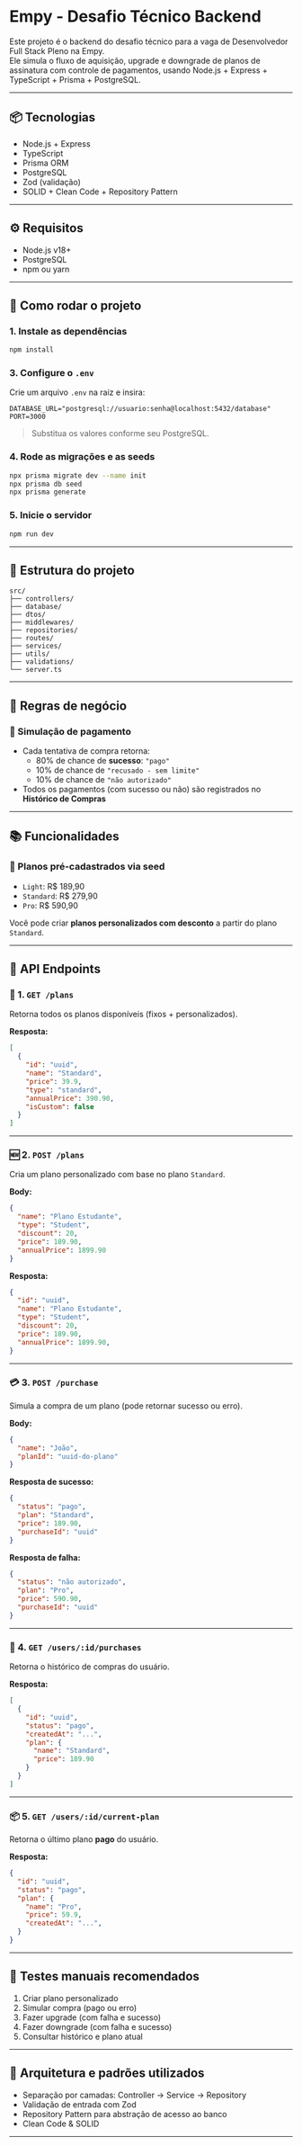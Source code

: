 
# Empy - Desafio Técnico Backend

Este projeto é o backend do desafio técnico para a vaga de Desenvolvedor Full Stack Pleno na Empy.  
Ele simula o fluxo de aquisição, upgrade e downgrade de planos de assinatura com controle de pagamentos, usando Node.js + Express + TypeScript + Prisma + PostgreSQL.

---

## 📦 Tecnologias

- Node.js + Express
- TypeScript
- Prisma ORM
- PostgreSQL
- Zod (validação)
- SOLID + Clean Code + Repository Pattern

---

## ⚙️ Requisitos

- Node.js v18+
- PostgreSQL
- npm ou yarn

---

## 🚀 Como rodar o projeto

### 1. Instale as dependências

```bash
npm install
```

### 3. Configure o `.env`

Crie um arquivo `.env` na raiz e insira:

```
DATABASE_URL="postgresql://usuario:senha@localhost:5432/database"
PORT=3000
```

> Substitua os valores conforme seu PostgreSQL.

### 4. Rode as migrações e as seeds

```bash
npx prisma migrate dev --name init
npx prisma db seed
npx prisma generate
```

### 5. Inicie o servidor

```bash
npm run dev
```

---

## 🧠 Estrutura do projeto

```
src/
├── controllers/
├── database/
├── dtos/
├── middlewares/
├── repositories/
├── routes/
├── services/
├── utils/
├── validations/
└── server.ts
```

---

## 🔄 Regras de negócio

### 🔁 Simulação de pagamento

- Cada tentativa de compra retorna:
  - 80% de chance de **sucesso**: `"pago"`
  - 10% de chance de `"recusado - sem limite"`
  - 10% de chance de `"não autorizado"`
- Todos os pagamentos (com sucesso ou não) são registrados no **Histórico de Compras**

---

## 📚 Funcionalidades

### 📌 Planos pré-cadastrados via seed

- `Light`: R$ 189,90
- `Standard`: R$ 279,90
- `Pro`: R$ 590,90

Você pode criar **planos personalizados com desconto** a partir do plano `Standard`.

---

## 📡 API Endpoints

### 📘 1. `GET /plans`

Retorna todos os planos disponíveis (fixos + personalizados).

**Resposta:**

```json
[
  {
    "id": "uuid",
    "name": "Standard",
    "price": 39.9,
    "type": "standard",
    "annualPrice": 390.90,
    "isCustom": false
  }
]
```

---

### 🆕 2. `POST /plans`

Cria um plano personalizado com base no plano `Standard`.

**Body:**

```json
{
  "name": "Plano Estudante",
  "type": "Student",
  "discount": 20,
  "price": 189.90,
  "annualPrice": 1899.90
}
```

**Resposta:**

```json
{
  "id": "uuid",
  "name": "Plano Estudante",
  "type": "Student",
  "discount": 20,
  "price": 189.90,
  "annualPrice": 1899.90,
}
```

---

### 💳 3. `POST /purchase`

Simula a compra de um plano (pode retornar sucesso ou erro).

**Body:**

```json
{
  "name": "João",
  "planId": "uuid-do-plano"
}
```

**Resposta de sucesso:**

```json
{
  "status": "pago",
  "plan": "Standard",
  "price": 189.90,
  "purchaseId": "uuid"
}
```

**Resposta de falha:**

```json
{
  "status": "não autorizado",
  "plan": "Pro",
  "price": 590.90,
  "purchaseId": "uuid"
}
```

---

### 📜 4. `GET /users/:id/purchases`

Retorna o histórico de compras do usuário.

**Resposta:**

```json
[
  {
    "id": "uuid",
    "status": "pago",
    "createdAt": "...",
    "plan": {
      "name": "Standard",
      "price": 189.90
    }
  }
]
```

---

### 📦 5. `GET /users/:id/current-plan`

Retorna o último plano **pago** do usuário.

**Resposta:**

```json
{
  "id": "uuid",
  "status": "pago",
  "plan": {
    "name": "Pro",
    "price": 59.9,
    "createdAt": "...",
  }
}
```

---

## 🧪 Testes manuais recomendados

1. Criar plano personalizado
2. Simular compra (pago ou erro)
3. Fazer upgrade (com falha e sucesso)
4. Fazer downgrade (com falha e sucesso)
5. Consultar histórico e plano atual

---

## 📁 Arquitetura e padrões utilizados

- Separação por camadas: Controller → Service → Repository
- Validação de entrada com Zod
- Repository Pattern para abstração de acesso ao banco
- Clean Code & SOLID

---
